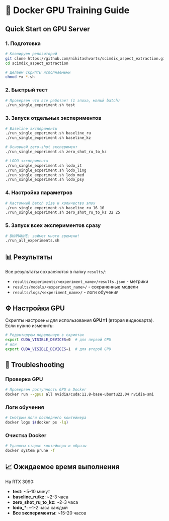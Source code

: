 # 🐳 Docker GPU Training Guide

## Quick Start on GPU Server

### 1. Подготовка
```bash
# Клонируем репозиторий
git clone https://github.com/nikitashvarts/scimdix_aspect_extraction.git
cd scimdix_aspect_extraction

# Делаем скрипты исполняемыми
chmod +x *.sh
```

### 2. Быстрый тест
```bash
# Проверяем что все работает (1 эпоха, малый batch)
./run_single_experiment.sh test
```

### 3. Запуск отдельных экспериментов

```bash
# Baseline эксперименты
./run_single_experiment.sh baseline_ru
./run_single_experiment.sh baseline_kz

# Основной zero-shot эксперимент
./run_single_experiment.sh zero_shot_ru_to_kz

# LODO эксперименты
./run_single_experiment.sh lodo_it
./run_single_experiment.sh lodo_ling
./run_single_experiment.sh lodo_med
./run_single_experiment.sh lodo_psy
```

### 4. Настройка параметров
```bash
# Кастомный batch size и количество эпох
./run_single_experiment.sh baseline_ru 16 10
./run_single_experiment.sh zero_shot_ru_to_kz 32 25
```

### 5. Запуск всех экспериментов сразу
```bash
# ВНИМАНИЕ: займет много времени!
./run_all_experiments.sh
```

## 📊 Результаты

Все результаты сохраняются в папку `results/`:
- `results/experiments/<experiment_name>/results.json` - метрики
- `results/models/<experiment_name>/` - сохраненные модели
- `results/logs/<experiment_name>/` - логи обучения

## ⚙️ Настройки GPU

Скрипты настроены для использования **GPU=1** (вторая видеокарта).
Если нужно изменить:

```bash
# Редактируем переменную в скриптах
export CUDA_VISIBLE_DEVICES=0  # для первой GPU
# или
export CUDA_VISIBLE_DEVICES=1  # для второй GPU
```

## 🐛 Troubleshooting

### Проверка GPU
```bash
# Проверяем доступность GPU в Docker
docker run --gpus all nvidia/cuda:11.8-base-ubuntu22.04 nvidia-smi
```

### Логи обучения
```bash
# Смотрим логи последнего контейнера
docker logs $(docker ps -lq)
```

### Очистка Docker
```bash
# Удаляем старые контейнеры и образы
docker system prune -f
```

## 📈 Ожидаемое время выполнения

На RTX 3090:
- **test**: ~5-10 минут
- **baseline_ru/kz**: ~2-3 часа
- **zero_shot_ru_to_kz**: ~2-3 часа  
- **lodo_***: ~1-2 часа каждый
- **Все эксперименты**: ~15-20 часов